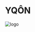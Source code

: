 # YQÔN
![logo](https://github.com/a-xvii/yqon/assets/157997055/c16ed813-8ca4-4f84-8c22-6bcba1ae03ea)
